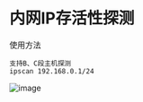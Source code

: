 # 内网IP存活性探测

使用方法
```
支持B、C段主机探测
ipscan 192.168.0.1/24
```


![image](https://user-images.githubusercontent.com/72059221/176630606-d9137aa9-e3ce-448d-92f8-f0626ccd2ca2.png)

